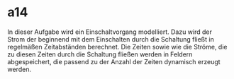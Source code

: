 # a14
In dieser Aufgabe wird ein Einschaltvorgang modelliert. Dazu wird der Strom der beginnend mit dem Einschalten durch die Schaltung fließt in regelmäßen Zeitabständen berechnet. Die Zeiten sowie wie die Ströme, die zu diesen Zeiten durch die Schaltung fließen werden in Feldern abgespeichert, die passend zu der Anzahl der Zeiten dynamisch erzeugt werden.

